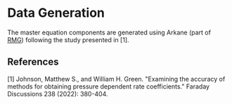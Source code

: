 
# Data Generation
The master equation components are generated using Arkane (part of [RMG](https://github.com/ReactionMechanismGenerator)) following the study presented in [1].

## References
[1] Johnson, Matthew S., and William H. Green. "Examining the accuracy of methods for obtaining pressure dependent rate coefficients." Faraday Discussions 238 (2022): 380-404.
